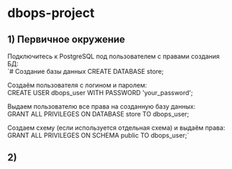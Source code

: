 # dbops-project

## 1) Первичное окружение
Подключитесь к PostgreSQL под пользователем с правами создания БД: <br>
`# Создание базы данных
CREATE DATABASE store;

Создаём пользователя с логином и паролем: <br>
CREATE USER dbops_user WITH PASSWORD 'your_password';

Выдаем пользователю все права на созданную базу данных: <br>
GRANT ALL PRIVILEGES ON DATABASE store TO dbops_user;

Создаем схему (если используется отдельная схема) и выдаём права: <br>
GRANT ALL PRIVILEGES ON SCHEMA public TO dbops_user;`

## 2)   
